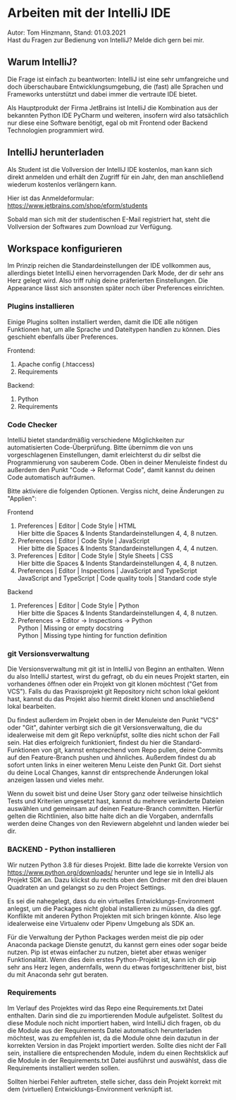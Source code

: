 # Arbeiten mit der IntelliJ IDE

Autor: Tom Hinzmann, Stand: 01.03.2021 \
Hast du Fragen zur Bedienung von IntelliJ? Melde dich gern bei mir.

## Warum IntelliJ?

Die Frage ist einfach zu beantworten: IntelliJ ist eine sehr umfangreiche und doch überschaubare Entwicklungsumgebung,
die (fast) alle Sprachen und Frameworks unterstützt und dabei immer die vertraute IDE bietet.

Als Hauptprodukt der Firma JetBrains ist IntelliJ die Kombination aus der bekannten Python IDE PyCharm und weiteren,
insofern wird also tatsächlich nur diese eine Software benötigt, egal ob mit Frontend oder Backend Technologien
programmiert wird.

## IntelliJ herunterladen

Als Student ist die Vollversion der IntelliJ IDE kostenlos, man kann sich direkt anmelden und erhält den Zugriff für ein
Jahr, den man anschließend wiederum kostenlos verlängern kann.

Hier ist das Anmeldeformular: https://www.jetbrains.com/shop/eform/students

Sobald man sich mit der studentischen E-Mail registriert hat, steht die Vollversion der Softwares zum Download zur
Verfügung.

## Workspace konfigurieren

Im Prinzip reichen die Standardeinstellungen der IDE vollkommen aus, allerdings bietet IntelliJ einen hervorragenden
Dark Mode, der dir sehr ans Herz gelegt wird. Also triff ruhig deine präferierten Einstellungen. Die Appearance lässt
sich ansonsten später noch über Preferences einrichten.

### Plugins installieren

Einige Plugins sollten installiert werden, damit die IDE alle nötigen Funktionen hat, um alle Sprache und Dateitypen
handlen zu können. Dies geschieht ebenfalls über Preferences.

Frontend:
1. Apache config (.htaccess)
2. Requirements

Backend:
1. Python
2. Requirements

### Code Checker

IntelliJ bietet standardmäßig verschiedene Möglichkeiten zur automatisierten Code-Überprüfung. Bitte übernimm die von
uns vorgeschlagenen Einstellungen, damit erleichterst du dir selbst die Programmierung von sauberem Code. Oben in deiner
Menuleiste findest du außerdem den Punkt "Code -> Reformat Code", damit kannst du deinen Code automatisch aufräumen.

Bitte aktiviere die folgenden Optionen. Vergiss nicht, deine Änderungen zu "Applien":

Frontend
1. Preferences | Editor | Code Style | HTML \
   Hier bitte die Spaces & Indents Standardeinstellungen 4, 4, 8 nutzen.
2. Preferences | Editor | Code Style | JavaScript \
   Hier bitte die Spaces & Indents Standardeinstellungen 4, 4, 4 nutzen.
3. Preferences | Editor | Code Style | Style Sheets | CSS \
   Hier bitte die Spaces & Indents Standardeinstellungen 4, 4, 8 nutzen.
4. Preferences | Editor | Inspections | JavaScript and TypeScript \
   JavaScript and TypeScript | Code quality tools | Standard code style

Backend
1. Preferences | Editor | Code Style | Python \
   Hier bitte die Spaces & Indents Standardeinstellungen 4, 4, 8 nutzen.
2. Preferences -> Editor -> Inspections -> Python \
   Python | Missing or empty docstring \
   Python | Missing type hinting for function definition

### git Versionsverwaltung

Die Versionsverwaltung mit git ist in IntelliJ von Beginn an enthalten. Wenn du also IntelliJ startest, wirst du
gefragt, ob du ein neues Projekt starten, ein vorhandenes öffnen oder ein Projekt von git klonen möchtest ("Get from VCS"). Falls du
das Praxisprojekt git Repository nicht schon lokal geklont hast, kannst du das Projekt also hiermit direkt klonen und
anschließend lokal bearbeiten.

Du findest außerdem im Projekt oben in der Menuleiste den Punkt "VCS" oder "Git", dahinter verbirgt sich die git Versionsverwaltung, die du
idealerweise mit dem git Repo verknüpfst, sollte dies nicht schon der Fall sein. Hat dies erfolgreich funktioniert, findest du hier die Standard-Funktionen
von git, kannst entsprechend vom Repo pullen, deine Commits auf den Feature-Branch pushen und ähnliches. 
Außerdem findest du ab sofort unten links in einer weiteren Menu Leiste den Punkt Git. Dort siehst du deine Local Changes,
kannst dir entsprechende Änderungen lokal anzeigen lassen und vieles mehr.

Wenn du soweit bist und deine User Story ganz oder teilweise hinsichtlich Tests und Kriterien umgesetzt hast, kannst du mehrere
veränderte Dateien auswählen und gemeinsam auf deinen Feature-Branch committen. Hierfür gelten die Richtlinien, also
bitte halte dich an die Vorgaben, andernfalls werden deine Changes von den Reviewern abgelehnt und landen wieder bei dir.

### BACKEND - Python installieren

Wir nutzen Python 3.8 für dieses Projekt. Bitte lade die korrekte Version von https://www.python.org/downloads/
herunter und lege sie in IntelliJ als Projekt SDK an. Dazu klickst du rechts oben den Ordner mit den drei blauen Quadraten
an und gelangst so zu den Project Settings.

Es sei die nahegelegt, dass du ein virtuelles Entwicklungs-Environment anlegst, um die Packages nicht global installieren
zu müssen, da dies ggf. Konflikte mit anderen Python Projekten mit sich bringen könnte. Also lege idealerweise eine
Virtualenv oder Pipenv Umgebung als SDK an.

Für die Verwaltung der Python Packages werden meist die pip oder Anaconda package Dienste genutzt, du kannst gern eines
oder sogar beide nutzen. Pip ist etwas einfacher zu nutzen, bietet aber etwas weniger Funktionalität. Wenn dies dein
erstes Python-Projekt ist, kann ich dir pip sehr ans Herz legen, andernfalls, wenn du etwas fortgeschrittener bist, bist
du mit Anaconda sehr gut beraten.

### Requirements

Im Verlauf des Projektes wird das Repo eine Requirements.txt Datei enthalten. Darin sind die zu importierenden Module
aufgelistet. Solltest du diese Module noch nicht importiert haben, wird IntelliJ dich fragen, ob du die Module
aus der Requirements Datei automatisch herunterladen möchtest, was zu empfehlen ist, da die Module ohne dein dazutun
in der korrekten Version in das Projekt importiert werden. Sollte dies nicht der Fall sein, installiere die entsprechenden
Module, indem du einen Rechtsklick auf die Module in der Requirements.txt Datei ausführst und auswählst, dass die Requirements
installiert werden sollen.

Sollten hierbei Fehler auftreten, stelle sicher, dass dein Projekt korrekt mit dem (virtuellen) Entwicklungs-Environment
verknüpft ist.
